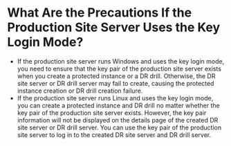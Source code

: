 # What Are the Precautions If the Production Site Server Uses the Key Login Mode?<a name="sdrs_faq_0005"></a>

-   If the production site server runs Windows and uses the key login mode, you need to ensure that the key pair of the production site server exists when you create a protected instance or a DR drill. Otherwise, the DR site server or DR drill server may fail to create, causing the protected instance creation or DR drill creation failure.
-   If the production site server runs Linux and uses the key login mode, you can create a protected instance and DR drill no matter whether the key pair of the production site server exists. However, the key pair information will not be displayed on the details page of the created DR site server or DR drill server. You can use the key pair of the production site server to log in to the created DR site server and DR drill server.

